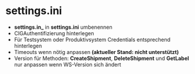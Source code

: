 settings.ini 
============
  
* **settings.in_** in **settings.ini** umbenennen
* CIGAuthentifizierung hinterlegen
* Für Testsystem oder Produktivsystem Credentials entsprechend hinterlegen
* Timeouts wenn nötig anpassen **(aktueller Stand: nicht unterstützt)**
* Version für Methoden: **CreateShipment**, **DeleteShipment** und **GetLabel** nur anpassen wenn WS-Version sich ändert

